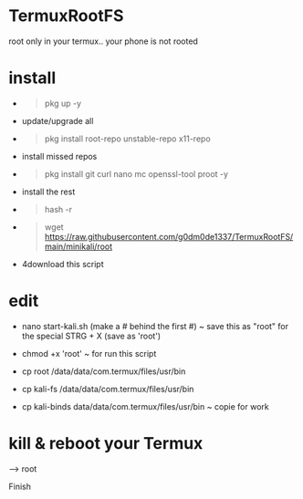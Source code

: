 # TermuxRootFS
root only in your termux.. your phone is not rooted



# install

- > pkg up -y
+ update/upgrade all
- > pkg install root-repo unstable-repo x11-repo
+ install missed repos
- > pkg install git curl nano mc openssl-tool proot -y
+ install the rest
- > hash -r

- > wget https://raw.githubusercontent.com/g0dm0de1337/TermuxRootFS/main/minikali/root
+ 4download this script


# edit

- nano start-kali.sh (make a # behind the first #)
~ save this as "root" for the special
   STRG + X (save as 'root')

- chmod +x 'root'
~ for run this script

- cp root /data/data/com.termux/files/usr/bin
- cp kali-fs /data/data/com.termux/files/usr/bin
- cp kali-binds data/data/com.termux/files/usr/bin
~ copie for work

# kill & reboot your Termux

--> root

Finish
